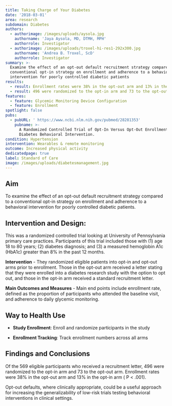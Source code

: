 ```yaml
---
title: Taking Charge of Your Diabetes
date: '2018-03-01'
area: research
subdomain: Diabetes
authors:
  - authorimage: /images/uploads/aysola.jpg
    authorname: 'Jaya Aysola, MD, DTMH, MPH'
    authorrole: Investigator
  - authorimage: /images/uploads/troxel-hi-res1-292x300.jpg
    authorname: 'Andrea B. Troxel, ScD'
    authorrole: Investigator
summary: >-
  Examine the effect of an opt-out default recruitment strategy compared to a
  conventional opt-in strategy on enrollment and adherence to a behavioral
  intervention for poorly controlled diabetic patients
results:
  - result: Enrollment rates were 38% in the opt-out arm and 13% in the opt-in arm
  - result: 496 were randomized to the opt-in arm and 73 to the opt-out arm
features:
  - feature: Glycemic Monitoring Device Configuration
  - feature: Enrollment
spotlight: false
pubs:
  - pubURL: ' https://www.ncbi.nlm.nih.gov/pubmed/28281353'
    pubname: >-
      A Randomized Controlled Trial of Opt-In Versus Opt-Out Enrollment Into a
      Diabetes Behavioral Intervention.
condition: Hypertension
intervention: Wearables & remote monitoring
outcome: Increased physical activity
dedicatedpage: true
label: Standard of Care 
image: /images/uploads/diabetesmanagement.jpg
---
```

## Aim

To examine the effect of an opt-out default recruitment strategy compared to a conventional opt-in strategy on enrollment and adherence to a behavioral intervention for poorly controlled diabetic patients.

## Intervention and Design:

This was a randomized controlled trial looking at University of Pennsylvania primary care practices. Participants of this trial included those with (1) age 18 to 80 years; (2) diabetes diagnosis; and (3) a measured hemoglobin A1c (HbA1c) greater than 8% in the past 12 months.

**Intervention** - They randomized eligible patients into opt-in and opt-out arms prior to enrollment. Those in the opt-out arm received a letter stating that they were enrolled into a diabetes research study with the option to opt out, and those in the opt-in arm received a standard recruitment letter.

**Main Outcomes and Measures** - Main end points include enrollment rate, defined as the proportion of participants who attended the baseline visit, and adherence to daily glycemic monitoring.

## Way to Health Use

- **Study Enrollment**: Enroll and randomize participants in the study

- **Enrollment Tracking**: Track enrollment numbers across all arms

## Findings and Conclusions

Of the 569 eligible participants who received a recruitment letter, 496 were randomized to the opt-in arm and 73 to the opt-out arm. Enrollment rates were 38% in the opt-out arm and 13% in the opt-in arm ( P < .001).

Opt-out defaults, where clinically appropriate, could be a useful approach for increasing the generalizability of low-risk trials testing behavioral interventions in clinical settings.
